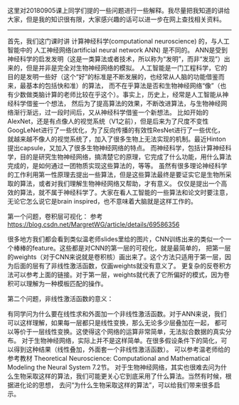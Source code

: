 这里对20180905课上同学们提的一些问题进行一些解释。我尽量把我知道的讲给大家，但是我的知识很有限，大家感兴趣的话可以进一步在网上查找相关资料。

------------

首先，我们这门课时讲 计算神经科学(computational neuroscience) 的，与人工智能中的 人工神经网络(artificial neural network ANN) 是不同的。
ANN是受到神经科学的启发发明（这是一类算法或者技术，所以称为“发明”，而非“发现”）出来的，但是并非是完全对生物神经网络的模拟。
人工智能是一门工程科学，它的目的是发明一些好（这个“好”的标准是不断发展的，也经常从人脑的功能借鉴而来，最基本的包括快和准）的算法，
而不在乎算法是否和生物神经网络“像”（也有少数做类脑计算的老师比较在乎这个）。事实上，历史上，经常是人工智能从神经科学借鉴一个想法，
然后为了提高算法的效果，不断改进算法，与生物神经网络渐行渐远，过一段时间后，又从神经科学借鉴一个新想法。
比如开始的AlexNet，还是有点像人的视觉系统（V1之前），但是后来为了尺度不变性GoogLeNet进行了一些优化，为了反向传播的有效性ResNet进行了一些优化，
就越来越不像人的视觉系统了，加入了很多生物上无法实现的机制。最近Hinton提出capsule，又加入了很多生物神经网络的特点。
而神经科学，包括计算神经科学，目的是研究生物神经网络，搞清楚它的原理，它完成了什么功能，用什么算法完成的，是如何通过一团物质实现这些算法的，等等。
虽然有很多理论神经科学的工作利用第一性原理去提出一些算法，但是这些算法最终是要证实它是生物所采取的算法，或者对我们理解生物神经网络又帮助，才有意义。
仅仅是提出一个高效的算法，就不属于神经科学了。大家在看人工智能的一些算法和论文时要注意，无论它怎么说它是brain inspired，也不意味着大脑就是这样工作的。

第一个问题，卷积层可视化：
参考 https://blog.csdn.net/MargretWG/article/details/69586356

很多地方我们都会看到类似温老师slides里给的图片，CNN训练出来的类似一个一个棒棒的feature。这些都是对CNN的第一层的可视化，就是最简单的，
把第一层的weights（对于CNN来说就是卷积核）画出来了。这个方法只适用于第一层，因为后面的层有了非线性激活函数，仅画weights就没有意义了。
更复杂的反卷积方法可以参考上面的链接。对于第一层，weights就代表了它所偏好的模式，因为卷积可以理解为一种模板匹配的操作。

第二个问题，非线性激活函数的意义：

有同学问为什么要在线性求和外面加一个非线性激活函数。对于ANN来说，我们可以这样理解，如果每一层都只是线性变换，那么无论多少层叠加在一起，
都可以等价于一层线性变换。这使得这个网络的运算非常简单，无法拟合数据的真实分布。
对于生物神经网络，实际上并不是这样简单。在很多假设条件下的简化，可以得到这种结果（线性叠加，外面套一个非线性激活函数）。
可以参考温老师给的参考教材
Theoretical Neuroscience: Computational and Mathematical Modeling the Neural System 7.2节。
对于生物神经网络，其实也很难去问为什么生物采取这样的算法，我们可能更关心它到底采用了什么算法。当然有时候，根据进化论的思想，
去问“为什么生物采取这样的算法”，可以给我们带来很多启示。
